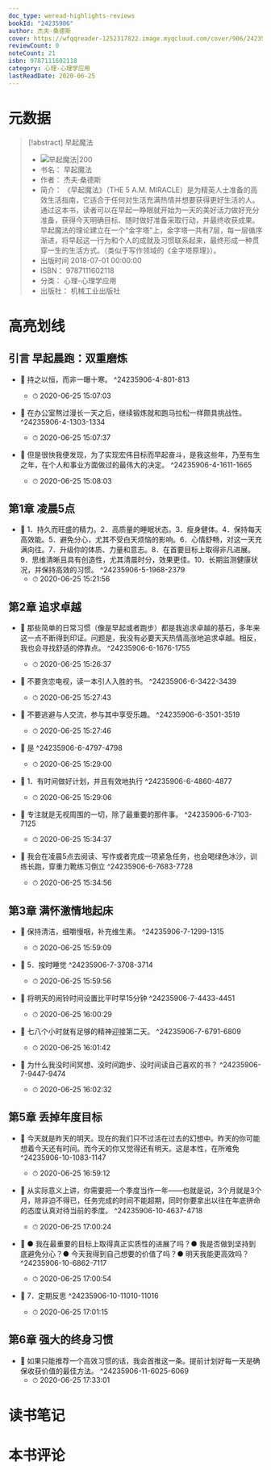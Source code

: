 ```yaml
---
doc_type: weread-highlights-reviews
bookId: "24235906"
author: 杰夫·桑德斯
cover: https://wfqqreader-1252317822.image.myqcloud.com/cover/906/24235906/t7_24235906.jpg
reviewCount: 0
noteCount: 21
isbn: 9787111602118
category: 心理-心理学应用
lastReadDate: 2020-06-25
---
```

# 元数据
> [!abstract] 早起魔法
> - ![ 早起魔法|200](https://wfqqreader-1252317822.image.myqcloud.com/cover/906/24235906/t7_24235906.jpg)
> - 书名： 早起魔法
> - 作者： 杰夫·桑德斯
> - 简介： 《早起魔法》（THE 5 A.M. MIRACLE）是为精英人士准备的高效生活指南，它适合于任何对生活充满热情并想要获得更好生活的人。通过这本书，读者可以在早起一睁眼就开始为一天的美好活力做好充分准备，获得今天明确目标、随时做好准备采取行动，并最终收获成果。早起魔法的理论建立在一个“金字塔”上，金字塔一共有7层，每一层循序渐进，将早起这一行为和个人的成就及习惯联系起来，最终形成一种贯穿一生的生活方式。（类似于写作领域的《金字塔原理》）。
> - 出版时间 2018-07-01 00:00:00
> - ISBN： 9787111602118
> - 分类： 心理-心理学应用
> - 出版社： 机械工业出版社

# 高亮划线

## 引言 早起晨跑：双重磨炼


- 📌 持之以恒，而非一曝十寒。 ^24235906-4-801-813
    - ⏱ 2020-06-25 15:07:03 

- 📌 在办公室熬过漫长一天之后，继续锻炼就和跑马拉松一样颇具挑战性。 ^24235906-4-1303-1334
    - ⏱ 2020-06-25 15:07:37 

- 📌 但是很快我便发现，为了实现宏伟目标而早起奋斗，是我这些年，乃至有生之年，在个人和事业方面做过的最伟大的决定。 ^24235906-4-1611-1665
    - ⏱ 2020-06-25 15:08:03 
## 第1章 凌晨5点


- 📌 1．持久而旺盛的精力。2．高质量的睡眠状态。3．瘦身健体。4．保持每天高效能。5．避免分心，尤其不受白天烦恼的影响。6．心情舒畅，对这一天充满向往。7．升级你的体质、力量和意志。8．在首要目标上取得非凡进展。9．思维清晰且具有创造性，尤其清晨时分，效果更佳。10．长期监测健康状况，并保持高效的习惯。 ^24235906-5-1968-2379
    - ⏱ 2020-06-25 15:21:56 
## 第2章 追求卓越


- 📌 那些简单的日常习惯（像是早起或者跑步）都是我追求卓越的基石，多年来这一点不断得到印证。问题是，我没有必要天天热情高涨地追求卓越。相反，我也会寻找舒适的停靠点。 ^24235906-6-1676-1755
    - ⏱ 2020-06-25 15:26:37 

- 📌 不要贪恋电视，读一本引人入胜的书。 ^24235906-6-3422-3439
    - ⏱ 2020-06-25 15:27:43 

- 📌 不要逃避与人交流，参与其中享受乐趣。 ^24235906-6-3501-3519
    - ⏱ 2020-06-25 15:27:46 

- 📌 是 ^24235906-6-4797-4798
    - ⏱ 2020-06-25 15:29:00 

- 📌 1．有时间做好计划，并且有效地执行 ^24235906-6-4860-4877
    - ⏱ 2020-06-25 15:29:06 

- 📌 专注就是无视周围的一切，除了最重要的那件事。 ^24235906-6-7103-7125
    - ⏱ 2020-06-25 15:34:37 

- 📌 我会在凌晨5点去阅读、写作或者完成一项紧急任务，也会喝绿色冰沙，训练长跑，穿重力靴练习倒立 ^24235906-6-7683-7728
    - ⏱ 2020-06-25 15:34:56 
## 第3章 满怀激情地起床


- 📌 保持清洁，细嚼慢咽，补充维生素。 ^24235906-7-1299-1315
    - ⏱ 2020-06-25 15:59:09 

- 📌 5．按时睡觉 ^24235906-7-3708-3714
    - ⏱ 2020-06-25 15:59:56 

- 📌 将明天的闹铃时间设置比平时早15分钟 ^24235906-7-4433-4451
    - ⏱ 2020-06-25 16:00:29 

- 📌 七八个小时就有足够的精神迎接第二天。 ^24235906-7-6791-6809
    - ⏱ 2020-06-25 16:01:42 

- 📌 为什么我没时间冥想、没时间跑步、没时间读自己喜欢的书？ ^24235906-7-9447-9474
    - ⏱ 2020-06-25 16:02:32 
## 第5章 丢掉年度目标


- 📌 今天就是昨天的明天。现在的我们只不过活在过去的幻想中。昨天的你可能想着今天还有时间。而今天的你又觉得还有明天。这是本性，在所难免 ^24235906-10-1083-1147
    - ⏱ 2020-06-25 16:59:12 

- 📌 从实际意义上讲，你需要把一个季度当作一年——也就是说，3个月就是3个月，除非迫不得已，任务完成的时间不能超期，同时你要拿出以往在年底拼命的态度认真对待当前的季度。 ^24235906-10-4637-4718
    - ⏱ 2020-06-25 17:00:24 

- 📌 ● 我在最重要的目标上取得真正实质性的进展了吗？● 我是否做到坚持到底避免分心？● 今天我得到自己想要的价值了吗？● 明天我能更高效吗？ ^24235906-10-6862-7117
    - ⏱ 2020-06-25 17:00:54 

- 📌 7．定期反思 ^24235906-10-11010-11016
    - ⏱ 2020-06-25 17:01:15 
## 第6章 强大的终身习惯


- 📌 如果只能推荐一个高效习惯的话，我会首推这一条。提前计划好每一天是确保收获价值的最佳方法。 ^24235906-11-6025-6069
    - ⏱ 2020-06-25 17:33:01 
# 读书笔记

# 本书评论
